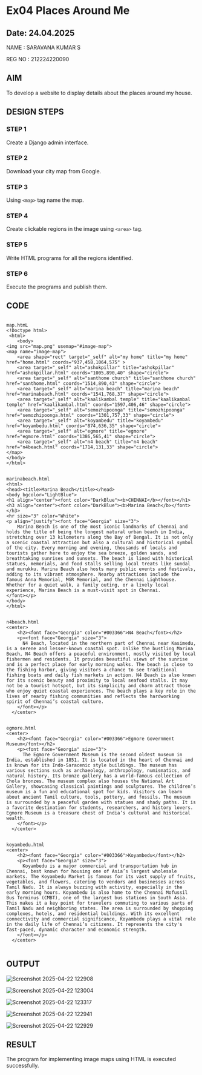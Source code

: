 # Ex04 Places Around Me
## Date: 24.04.2025

NAME : SARAVANA KUMAR S 

REG NO : 212224220090

## AIM
To develop a website to display details about the places around my house.

## DESIGN STEPS

### STEP 1
Create a Django admin interface.

### STEP 2
Download your city map from Google.

### STEP 3
Using ```<map>``` tag name the map.

### STEP 4
Create clickable regions in the image using ```<area>``` tag.

### STEP 5
Write HTML programs for all the regions identified.

### STEP 6
Execute the programs and publish them.

## CODE

```

map.htmL
<!Doctype html>
 <html>
    <body>
<img src="map.png" usemap="#image-map">
<map name="image-map">
    <area shape="rect" target="_self" alt="my home" title="my home" href="home.html" coords="937,458,1064,575" >
    <area target="_self" alt="ashokpillar" title="ashokpillar" href="ashokpillar.html" coords="1005,890,40" shape="circle">
    <area target="_self" alt="santhome church" title="santhome church" href="santhome.html" coords="1514,890,43" shape="circle">
    <area target="_self" alt="marina beach" title="marina beach" href="marinabeach.html" coords="1541,768,37" shape="circle">
    <area target="_self" alt="kaalikambal temple" title="kaalikambal temple" href="kaalikambal.html" coords="1597,406,46" shape="circle">
    <area target="_self" alt="semozhipoonga" title="semozhipoonga" href="semozhipoonga.html" coords="1301,757,33" shape="circle">
    <area target="_self" alt="koyambedu" title="koyambedu" href="koyambedu.html" coords="874,636,35" shape="circle">
    <area target="_self" alt="egmore" title="egmore" href="egmore.html" coords="1386,565,41" shape="circle">
    <area target="_self" alt="n4 beach" title="n4 beach" href="n4beach.html" coords="1714,131,33" shape="circle">
</map>
</body>
</html>


marinabeach.html
<html>
<head><title>Marina Beach</title></head>
<body bgcolor="LightBlue">
<h1 align="center"><font color="DarkBlue"><b>CHENNAI</b></font></h1>
<h3 align="center"><font color="DarkBlue"><b>Marina Beach</b></font></h3>
<hr size="3" color="White">
<p align="justify"><font face="Georgia" size="3">
    Marina Beach is one of the most iconic landmarks of Chennai and holds the title of being the longest natural urban beach in India, stretching over 13 kilometers along the Bay of Bengal. It is not only a scenic coastal attraction but also a cultural and historical symbol of the city. Every morning and evening, thousands of locals and tourists gather here to enjoy the sea breeze, golden sands, and breathtaking sunrises and sunsets. The beach is lined with historical statues, memorials, and food stalls selling local treats like sundal and murukku. Marina Beach also hosts many public events and festivals, adding to its vibrant atmosphere. Nearby attractions include the famous Anna Memorial, MGR Memorial, and the Chennai Lighthouse. Whether for a quiet walk, a family outing, or a lively local experience, Marina Beach is a must-visit spot in Chennai.
</font></p>
</body>
</html>


n4beach.html
<center>
    <h2><font face="Georgia" color="#003366">N4 Beach</font></h2>
    <p><font face="Georgia" size="3">
      N4 Beach, located in the northern part of Chennai near Kasimedu, is a serene and lesser-known coastal spot. Unlike the bustling Marina Beach, N4 Beach offers a peaceful environment, mostly visited by local fishermen and residents. It provides beautiful views of the sunrise and is a perfect place for early morning walks. The beach is close to the fishing harbor, giving visitors a chance to see traditional fishing boats and daily fish markets in action. N4 Beach is also known for its scenic beauty and proximity to local seafood stalls. It may not be a tourist hotspot, but its simplicity and charm attract those who enjoy quiet coastal experiences. The beach plays a key role in the lives of nearby fishing communities and reflects the hardworking spirit of Chennai’s coastal culture.
    </font></p>
  </center>


egmore.html
<center>
    <h2><font face="Georgia" color="#003366">Egmore Government Museum</font></h2>
    <p><font face="Georgia" size="3">
      The Egmore Government Museum is the second oldest museum in India, established in 1851. It is located in the heart of Chennai and is known for its Indo-Saracenic style buildings. The museum has various sections such as archaeology, anthropology, numismatics, and natural history. Its bronze gallery has a world-famous collection of Chola bronzes. The museum complex also houses the National Art Gallery, showcasing classical paintings and sculptures. The children’s museum is a fun and educational spot for kids. Visitors can learn about ancient Tamil culture, tools, pottery, and fossils. The museum is surrounded by a peaceful garden with statues and shady paths. It is a favorite destination for students, researchers, and history lovers. Egmore Museum is a treasure chest of India’s cultural and historical wealth.
    </font></p>
  </center>


koyambedu.html
<center>
    <h2><font face="Georgia" color="#003366">Koyambedu</font></h2>
    <p><font face="Georgia" size="3">
      Koyambedu is a major commercial and transportation hub in Chennai, best known for housing one of Asia’s largest wholesale markets. The Koyambedu Market is famous for its vast supply of fruits, vegetables, and flowers, catering to vendors and businesses across Tamil Nadu. It is always buzzing with activity, especially in the early morning hours. Koyambedu is also home to the Chennai Mofussil Bus Terminus (CMBT), one of the largest bus stations in South Asia. This makes it a key point for travelers commuting to various parts of Tamil Nadu and neighboring states. The area is surrounded by shopping complexes, hotels, and residential buildings. With its excellent connectivity and commercial significance, Koyambedu plays a vital role in the daily life of Chennai’s citizens. It represents the city's fast-paced, dynamic character and economic strength.
    </font></p>
  </center>
  

```

## OUTPUT

![Screenshot 2025-04-22 122908](https://github.com/user-attachments/assets/d32083b5-1a04-4700-91f7-964a447af27a)


![Screenshot 2025-04-22 123004](https://github.com/user-attachments/assets/efbd9447-e88b-407e-90c0-1be50d1456d1)


![Screenshot 2025-04-22 123317](https://github.com/user-attachments/assets/a2d8b8e6-dd69-47a0-9420-6348a59451dc)


![Screenshot 2025-04-22 122941](https://github.com/user-attachments/assets/9cb10834-4058-461d-b094-09759816d126)


![Screenshot 2025-04-22 122929](https://github.com/user-attachments/assets/95ffef3a-b42e-4f3a-b79f-57be4a5fea17)

## RESULT
The program for implementing image maps using HTML is executed successfully.
